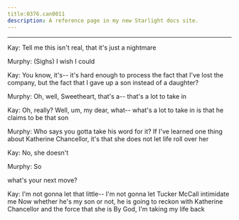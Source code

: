 ```yaml
---
title:0376.can0011
description: A reference page in my new Starlight docs site.
---
```

----- 
Kay: Tell me this isn't real, that it's just a nightmare
 
Murphy: (Sighs) I wish I could
 
Kay: You know, it's-- it's hard enough to process the fact that I've lost the 
company, but the fact that I gave up a son instead of a daughter? 
 
Murphy: Oh, well, Sweetheart, that's a-- that's a lot to take in
 
Kay: Oh, really? 
 Well, um, my dear, what-- what's a lot to take in is that he 
claims to be that son
 
Murphy: Who says you gotta take his word for it? 
 If I've learned one thing 
about Katherine Chancellor, it's that she does not let life roll over her
 
Kay: No, she doesn't
 
Murphy: So


 what's your next move? 
 
Kay: I'm not gonna let that little-- I'm not gonna let Tucker McCall 
intimidate me
 Now whether he's my son or not, he is going to reckon with 
Katherine Chancellor and the force that she is
 By God, I'm taking my life back


